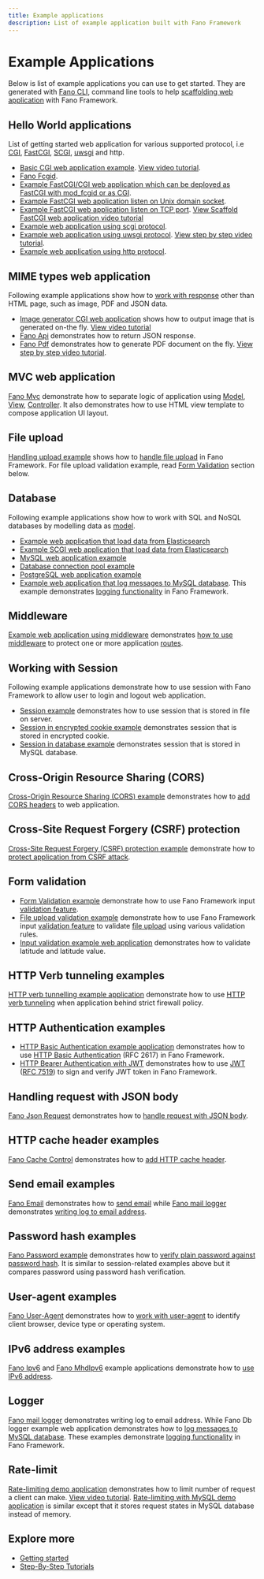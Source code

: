 ```yaml
---
title: Example applications
description: List of example application built with Fano Framework
---
```


<h1 class="major">Example Applications</h1>

Below is list of example applications you can use to get started. They are
generated with [Fano CLI](https://github.com/fanoframework/fano-cli), command line tools to help [scaffolding web application](/scaffolding-with-fano-cli) with Fano Framework.

## Hello World applications

List of getting started web application for various supported protocol, i.e [CGI](https://tools.ietf.org/html/rfc3875), [FastCGI](http://www.mit.edu/~yandros/doc/specs/fcgi-spec.html), [SCGI](http://python.ca/scgi/protocol.txt), [uwsgi](https://uwsgi-docs.readthedocs.io/en/latest/Protocol.html) and http.

- [Basic CGI web application example](https://github.com/fanoframework/fano-app). [View video tutorial](https://youtu.be/bnOqoUBOx7o).
- [Fano Fcgid](https://github.com/fanoframework/fano-fcgid).
- [Example FastCGI/CGI web application which can be deployed as FastCGI with mod_fcgid or as CGI](https://github.com/fanoframework/fano-cgi-fcgi).
- [Example FastCGI web application listen on Unix domain socket](https://github.com/fanoframework/fano-fcgi-unix).
- [Example FastCGI web application listen on TCP port](https://github.com/fanoframework/fano-fastcgi). [View Scaffold FastCGI web application video tutorial](https://youtu.be/Z4Zmp-7Cqe4)
- [Example web application using scgi protocol](https://github.com/fanoframework/fano-scgi).
- [Example web application using uwsgi protocol](https://github.com/fanoframework/fano-uwsgi). [View step by step video tutorial](https://youtu.be/BhuPoNMDuwk).
- [Example web application using http protocol](https://github.com/fanoframework/fano-http).

## MIME types web application

Following example applications show how to [work with response](/working-with-response) other than HTML page, such as image, PDF and JSON data.

- [Image generator CGI web application](https://github.com/fanoframework/fano-app-img) shows how to output image that is generated on-the fly. [View video tutorial](https://youtu.be/HCLzhgOfWJ8)
- [Fano Api](https://github.com/fanoframework/fano-api) demonstrates how to return JSON response.
- [Fano Pdf](https://github.com/fanoframework/fano-pdf) demonstrates how to generate PDF document on the fly. [View step by step video tutorial](https://youtu.be/kEjFaOMi888).

## MVC web application

[Fano Mvc](https://github.com/fanoframework/fano-mvc) demonstrate how to separate logic of application using [Model](/working-with-models), [View](/working-with-views), [Controller](/working-with-controllers). It also demonstrates how to use HTML view template to compose application UI layout.

## File upload

[Handling upload example](https://github.com/fanoframework/fano-upload) shows how to [handle file upload](/handling-file-upload) in Fano Framework.
For file upload validation example, read [Form Validation](#form-validation) section below.

## Database

Following example applications show how to work with SQL and NoSQL databases by modelling data as [model](/working-with-models).

- [Example web application that load data from Elasticsearch](https://github.com/fanoframework/fano-elasticsearch)
- [Example SCGI web application that load data from Elasticsearch](https://github.com/fanoframework/fano-elastic)
- [MySQL web application example](https://github.com/fanoframework/fano-app-db)
- [Database connection pool example](https://github.com/fanoframework/fano-db-pool)
- [PostgreSQL web application example](https://github.com/fanoframework/fano-postgresql)
- [Example web application that log messages to MySQL database](https://github.com/fanoframework/fano-db-logger). This example demonstrates [logging functionality](/utilities/using-loggers) in Fano Framework.

## Middleware

[Example web application using middleware](https://github.com/fanoframework/fano-app-middleware) demonstrates [how to use middleware](/middlewares) to protect one or more application [routes](/working-with-router).

## Working with Session

Following example applications demonstrate how to use session with Fano Framework to allow user to login and logout web application.

- [Session example](https://github.com/fanoframework/fano-session) demonstrates how to use session that is stored in file on server.
- [Session in encrypted cookie example](https://github.com/fanoframework/fano-session-cookie) demonstrates session that is stored in encrypted cookie.
- [Session in database example](https://github.com/fanoframework/fano-db-session) demonstrates session that is stored in MySQL database.

## Cross-Origin Resource Sharing (CORS)

[Cross-Origin Resource Sharing (CORS) example](https://github.com/fanoframework/fano-cors) demonstrates how to [add CORS headers](/security/handling-cors) to web application.

## Cross-Site Request Forgery (CSRF) protection

[Cross-Site Request Forgery (CSRF) protection example](https://github.com/fanoframework/fano-csrf) demonstrate how to [protect application from CSRF attack](/security/csrf-protection).

## <a name="form-validation"></a>Form validation

- [Form Validation example](https://github.com/fanoframework/fano-validation) demonstrate how to use Fano Framework input [validation feature](/security/form-validation).
- [File upload validation example](https://github.com/fanoframework/fano-scgi-upload) demonstrate how to use Fano Framework input [validation feature](/security/form-validation) to validate [file upload](/handling-file-upload) using various validation rules.
- [Input validation example web application](https://github.com/fanoframework/input-validation) demonstrates how to validate latitude and latitude value.

## HTTP Verb tunneling examples

[HTTP verb tunnelling example application](https://github.com/fanoframework/fano-verb-tunneling) demonstrate how to use [HTTP verb tunneling](/security/http-verb-tunneling) when application behind strict firewall policy.

## HTTP Authentication examples

- [HTTP Basic Authentication example application](https://github.com/fanoframework/fano-basic-auth) demonstrates how to use [HTTP Basic Authentication](/security/http-authentication) (RFC 2617) in Fano Framework.
- [HTTP Bearer Authentication with JWT](https://github.com/fanoframework/fano-jwt) demonstrates how to use [JWT](/security/jwt) ([RFC 7519](https://tools.ietf.org/html/rfc7519)) to sign and verify JWT token in Fano Framework.

## Handling request with JSON body

[Fano Json Request](https://github.com/fanoframework/fano-json-request) demonstrates how to [handle request with JSON body](/working-with-request#handling-request-with-json-body).

## HTTP cache header examples

[Fano Cache Control](https://github.com/fanoframework/fano-cache-control) demonstrates how to [add HTTP cache header](/working-with-response/http-cache-header).

## Send email examples

[Fano Email](https://github.com/fanoframework/fano-email) demonstrates how to [send email](/utilities/sending-email) while [Fano mail logger](https://github.com/fanoframework/fano-mail-logger) demonstrates [writing log to email address](/utilities/using-loggers).

## Password hash examples

[Fano Password example](https://github.com/fanoframework/fano-password) demonstrates how to [verify plain password against password hash](/security/password-hash).
It is similar to session-related examples above but it compares password using password hash verification.

## User-agent examples

[Fano User-Agent](https://github.com/fanoframework/fano-user-agent) demonstrates how to [work with user-agent](/utilities/identifying-client-user-agent) to identify client browser, device type or operating system.

## IPv6 address examples

[Fano Ipv6](https://github.com/fanoframework/fano-ipv6) and [Fano MhdIpv6](https://github.com/fanoframework/fano-mhdipv6) example applications demonstrate how to [use IPv6 address](/working-with-application#use-ipv6-address).

## Logger
[Fano mail logger](https://github.com/fanoframework/fano-mail-logger) demonstrates writing log to email address.
While Fano Db logger example web application demonstrates how to [log messages to MySQL database](https://github.com/fanoframework/fano-db-logger). These examples demonstrate [logging functionality](/utilities/using-loggers) in Fano Framework.

## Rate-limit

[Rate-limiting demo application](https://github.com/fanoframework/fano-rate-limiting) demonstrates how to limit number of request a client can make. [View video tutorial](https://youtu.be/dfmArIN4s-o). [Rate-limiting with MySQL demo application](https://github.com/fanoframework/fano-rate-limiting-db) is similar except that it stores request states in MySQL database instead of memory.

## Explore more

- [Getting started](/getting-started)
- [Step-By-Step Tutorials](/tutorials)
